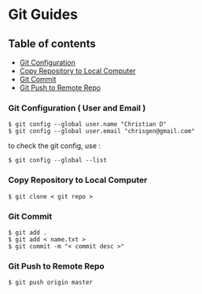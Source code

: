 # Git Guides

## Table of contents

- [Git Configuration](#user-content-git-configuration--user-and-email-)
- [Copy Repository to Local Computer](#user-content-copy-repository-to-local-computer)
- [Git Commit](#user-content-git-commit)
- [Git Push to Remote Repo](#user-content-git-push-to-remote-repo)

### Git Configuration ( User and Email )

```text
$ git config --global user.name "Christian D"
$ git config --global user.email "chrisgen@gmail.com"
```

to check the git config, use :

```text
$ git config --global --list
```

### Copy Repository to Local Computer

```text
$ git clone < git repo >
```

### Git Commit

```text
$ git add .
$ git add < name.txt >
$ git commit -m "< commit desc >"
```

### Git Push to Remote Repo

```text
$ git push origin master
```
